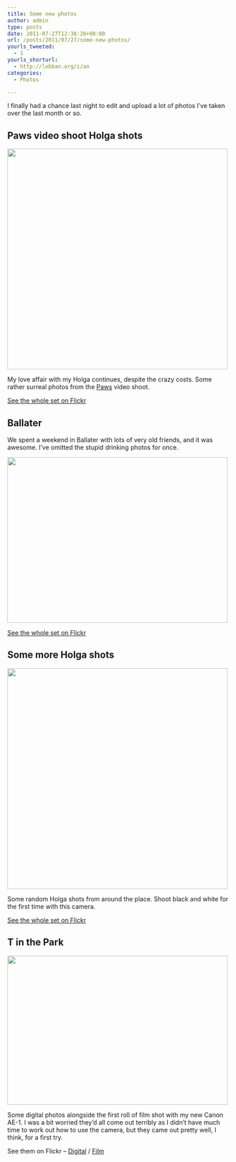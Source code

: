 ```yaml
---
title: Some new photos
author: admin
type: posts
date: 2011-07-27T12:38:20+00:00
url: /posts/2011/07/27/some-new-photos/
yourls_tweeted:
  - 1
yourls_shorturl:
  - http://lobban.org/i/an
categories:
  - Photos

---
```

I finally had a chance last night to edit and upload a lot of photos I&#8217;ve taken over the last month or so.

## Paws video shoot Holga shots

<img class="alignnone size-full wp-image-1469215979" title="5979236688_bb1ec16d40" src="https://lobban.org/wp-content/uploads/2011/07/5979236688_bb1ec16d40.jpg" alt="" width="500" height="500" srcset="https://lobban.org/wp-content/uploads/2011/07/5979236688_bb1ec16d40.jpg 500w, https://lobban.org/wp-content/uploads/2011/07/5979236688_bb1ec16d40-150x150.jpg 150w, https://lobban.org/wp-content/uploads/2011/07/5979236688_bb1ec16d40-300x300.jpg 300w" sizes="(max-width: 500px) 100vw, 500px" />

My love affair with my Holga continues, despite the crazy costs. Some rather surreal photos from the [Paws][1] video shoot.

[See the whole set on Flickr][2]

## Ballater

We spent a weekend in Ballater with lots of very old friends, and it was awesome. I&#8217;ve omitted the stupid drinking photos for once.

<img class="alignnone size-full wp-image-1469215980" title="5979168234_2ef998c5e7" src="https://lobban.org/wp-content/uploads/2011/07/5979168234_2ef998c5e7.jpg" alt="" width="500" height="375" srcset="https://lobban.org/wp-content/uploads/2011/07/5979168234_2ef998c5e7.jpg 500w, https://lobban.org/wp-content/uploads/2011/07/5979168234_2ef998c5e7-300x225.jpg 300w" sizes="(max-width: 500px) 100vw, 500px" />

[See the whole set on Flickr][3]

## Some more Holga shots

<img class="alignnone size-full wp-image-1469215981" title="5978689427_baedc8897a" src="https://lobban.org/wp-content/uploads/2011/07/5978689427_baedc8897a.jpg" alt="" width="500" height="500" srcset="https://lobban.org/wp-content/uploads/2011/07/5978689427_baedc8897a.jpg 500w, https://lobban.org/wp-content/uploads/2011/07/5978689427_baedc8897a-150x150.jpg 150w, https://lobban.org/wp-content/uploads/2011/07/5978689427_baedc8897a-300x300.jpg 300w" sizes="(max-width: 500px) 100vw, 500px" />

Some random Holga shots from around the place. Shoot black and white for the first time with this camera.

[See the whole set on Flickr][4]

## T in the Park

<img class="alignnone size-full wp-image-1469215982" title="5978762209_46e5d045b8" src="https://lobban.org/wp-content/uploads/2011/07/5978762209_46e5d045b8.jpg" alt="" width="500" height="338" srcset="https://lobban.org/wp-content/uploads/2011/07/5978762209_46e5d045b8.jpg 500w, https://lobban.org/wp-content/uploads/2011/07/5978762209_46e5d045b8-300x202.jpg 300w" sizes="(max-width: 500px) 100vw, 500px" />

Some digital photos alongside the first roll of film shot with my new Canon AE-1. I was a bit worried they&#8217;d all come out terribly as I didn&#8217;t have much time to work out how to use the camera, but they came out pretty well, I think, for a first try.

See them on Flickr &#8211; [Digital][5] / [Film][6]

 [1]: http://wehavepaws.tumblr.com/
 [2]: http://www.flickr.com/photos/nonimage/sets/72157627288157018/ "Paws photo shoot Holga photos"
 [3]: http://www.flickr.com/photos/nonimage/sets/72157627287982922/
 [4]: http://www.flickr.com/photos/nonimage/sets/72157627163781189/
 [5]: http://www.flickr.com/photos/nonimage/sets/72157627288241794/
 [6]: http://www.flickr.com/photos/nonimage/sets/72157627163937883/